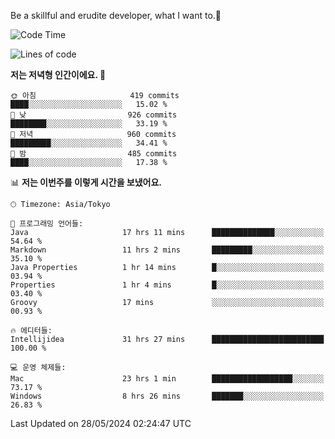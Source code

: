 Be a skillful and erudite developer, what I want to.👶

<!--START_SECTION:waka-->
![Code Time](http://img.shields.io/badge/Code%20Time-850%20hrs%2016%20mins-blue)

![Lines of code](https://img.shields.io/badge/%EC%A0%80%EB%8A%94%20%EC%97%AC%ED%83%9C%EA%B9%8C%EC%A7%80%20-2.1%20million%20%EC%A4%84%EC%9D%98%20%EC%BD%94%EB%93%9C%EB%A5%BC%20%EC%9E%91%EC%84%B1%ED%96%88%EC%96%B4%EC%9A%94.-blue)

**저는 저녁형 인간이에요. 🦉** 

```text
🌞 아침                     419 commits         ████░░░░░░░░░░░░░░░░░░░░░   15.02 % 
🌆 낮　                     926 commits         ████████░░░░░░░░░░░░░░░░░   33.19 % 
🌃 저녁                     960 commits         █████████░░░░░░░░░░░░░░░░   34.41 % 
🌙 밤　                     485 commits         ████░░░░░░░░░░░░░░░░░░░░░   17.38 % 
```


📊 **저는 이번주를 이렇게 시간을 보냈어요.** 

```text
🕑︎ Timezone: Asia/Tokyo

💬 프로그래밍 언어들: 
Java                     17 hrs 11 mins      ██████████████░░░░░░░░░░░   54.64 % 
Markdown                 11 hrs 2 mins       █████████░░░░░░░░░░░░░░░░   35.10 % 
Java Properties          1 hr 14 mins        █░░░░░░░░░░░░░░░░░░░░░░░░   03.94 % 
Properties               1 hr 4 mins         █░░░░░░░░░░░░░░░░░░░░░░░░   03.40 % 
Groovy                   17 mins             ░░░░░░░░░░░░░░░░░░░░░░░░░   00.93 % 

🔥 에디터들: 
Intellijidea             31 hrs 27 mins      █████████████████████████   100.00 % 

💻 운영 체제들: 
Mac                      23 hrs 1 min        ██████████████████░░░░░░░   73.17 % 
Windows                  8 hrs 26 mins       ███████░░░░░░░░░░░░░░░░░░   26.83 % 
```


 Last Updated on 28/05/2024 02:24:47 UTC
<!--END_SECTION:waka-->
